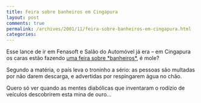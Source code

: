 ```yaml
---
title: Feira sobre banheiros em Cingapura
layout: post
comments: true
permalink: /archives/2001/11/feira-sobre-banheiros-em-cingapura.html
categories:
---
```

Esse lance de ir em Fenasoft e Salão do Automóvel já era &#8211; em Cingapura os caras estão fazendo [uma feira sobre \*banheiros\*][1], é mole?

Segundo a matéria, o país leva o troninho a sério: as pessoas são multadas por não darem descarga, e advertidas por respingarem água no chão.

Quero só ver quando as mentes diabólicas que inventaram o rodízio de veículos descobrirem esta mina de ouro&#8230;

 [1]: http://www.bbc.co.uk/portuguese/noticias/011123_banheiroscg.shtml